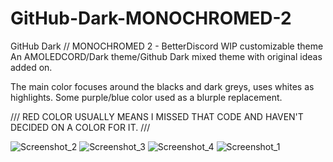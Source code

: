 # GitHub-Dark-MONOCHROMED-2
GitHub Dark // MONOCHROMED 2 - BetterDiscord WIP customizable theme
An AMOLEDCORD/Dark theme/Github Dark mixed theme with original ideas added on.

The main color focuses around the blacks and dark greys, uses whites as highlights.
Some purple/blue color used as a blurple replacement.

/// RED COLOR USUALLY MEANS I MISSED THAT CODE AND HAVEN'T DECIDED ON A COLOR FOR IT. ///

![Screenshot_2](https://user-images.githubusercontent.com/71183486/223173794-987f9368-18aa-4455-8eb3-b7d627153563.png)
![Screenshot_3](https://user-images.githubusercontent.com/71183486/223173811-dbc5829d-ce15-490c-83bb-6988122a5cc4.png)
![Screenshot_4](https://user-images.githubusercontent.com/71183486/223173821-bee92b33-3267-454f-9be6-d00d841299cd.png)
![Screenshot_1](https://user-images.githubusercontent.com/71183486/223173825-fed8a147-ca67-4290-870a-10bc46ffb99d.png)
